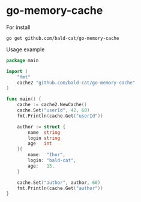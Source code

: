 # go-memory-cache

For install

``go get github.com/bald-cat/go-memory-cache``

Usage example 

```go
package main

import (
	"fmt"
	cache2 "github.com/bald-cat/go-memory-cache"
)

func main() {
	cache := cache2.NewCache()
	cache.Set("userId", 42, 60)
	fmt.Println(cache.Get("userId"))

	author := struct {
		name  string
		login string
		age   int
	}{
		name:  "Ihor",
		login: "bald-cat",
		age:   15,
	}

	cache.Set("author", author, 60)
	fmt.Println(cache.Get("author"))
}
```